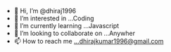 - 👋 Hi, I’m @dhiraj1996
- 👀 I’m interested in ...Coding
- 🌱 I’m currently learning ...Javascript
- 💞️ I’m looking to collaborate on ...Anywher
- 📫 How to reach me ...dhirajkumar1996@gmail.com

<!---
dhiraj1996/dhiraj1996 is a ✨ special ✨ repository because its `README.md` (this file) appears on your GitHub profile.
You can click the Preview link to take a look at your changes.
--->
